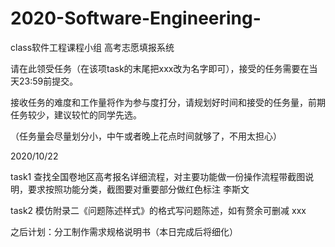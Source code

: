 # 2020-Software-Engineering-
class软件工程课程小组 高考志愿填报系统

请在此领受任务（在该项task的末尾把xxx改为名字即可），接受的任务需要在当天23:59前提交。

接收任务的难度和工作量将作为参与度打分，请规划好时间和接受的任务量，前期任务较少，建议较忙的同学先选。

（任务量会尽量划分小，中午或者晚上花点时间就够了，不用太担心）

2020/10/22

task1 查找全国卷地区高考报名详细流程，对主要功能做一份操作流程带截图说明，要求按照功能分类，截图要对重要部分做红色标注  李斯文

task2 模仿附录二《问题陈述样式》的格式写问题陈述，如有赘余可删减 xxx

之后计划：分工制作需求规格说明书（本日完成后将细化）
